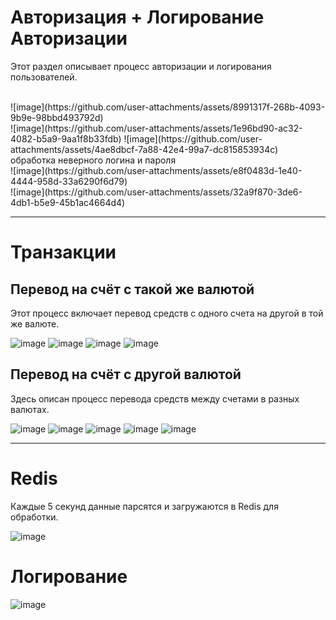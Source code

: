 # Авторизация + Логирование Авторизации
Этот раздел описывает процесс авторизации и логирования пользователей.

<br>
![image](https://github.com/user-attachments/assets/8991317f-268b-4093-9b9e-98bbd493792d) 
<br>![image](https://github.com/user-attachments/assets/1e96bd90-ac32-4082-b5a9-9aa1f8b33fdb) ![image](https://github.com/user-attachments/assets/4ae8dbcf-7a88-42e4-99a7-dc815853934c)
<br>обработка неверного логина и пароля
<br>
![image](https://github.com/user-attachments/assets/e8f0483d-1e40-4444-958d-33a6290f6d79) 
<br>
![image](https://github.com/user-attachments/assets/32a9f870-3de6-4db1-b5e9-45b1ac4664d4)

---

# Транзакции

## Перевод на счёт с такой же валютой
Этот процесс включает перевод средств с одного счета на другой в той же валюте.

![image](https://github.com/user-attachments/assets/09c96e83-7fd2-4288-af10-4a0727a57c16) ![image](https://github.com/user-attachments/assets/d69d46dc-4a2b-4338-a1d5-dc583ee51fb7) ![image](https://github.com/user-attachments/assets/5bf48828-cb6d-47b2-8f09-4ed96e19d038) ![image](https://github.com/user-attachments/assets/b755c148-1952-4a76-8271-1c9bb30d3f54)

## Перевод на счёт с другой валютой
Здесь описан процесс перевода средств между счетами в разных валютах.

![image](https://github.com/user-attachments/assets/09c96e83-7fd2-4288-af10-4a0727a57c16) ![image](https://github.com/user-attachments/assets/e35131aa-88ad-435c-bf30-1f153534e7a6) ![image](https://github.com/user-attachments/assets/4ce90eee-0703-4413-a7c1-dde266631d40) ![image](https://github.com/user-attachments/assets/7d168c09-cb73-4826-92c1-fef122986928) ![image](https://github.com/user-attachments/assets/ae489ace-ffe9-410b-b22f-1458c8744219)

---

# Redis

Каждые 5 секунд данные парсятся и загружаются в Redis для обработки.

![image](https://github.com/user-attachments/assets/054ac113-49a9-4bff-bc1f-7183cf2860e4)

# Логирование

![image](https://github.com/user-attachments/assets/44eafc3d-1cde-4128-b954-a7d33956a272)
